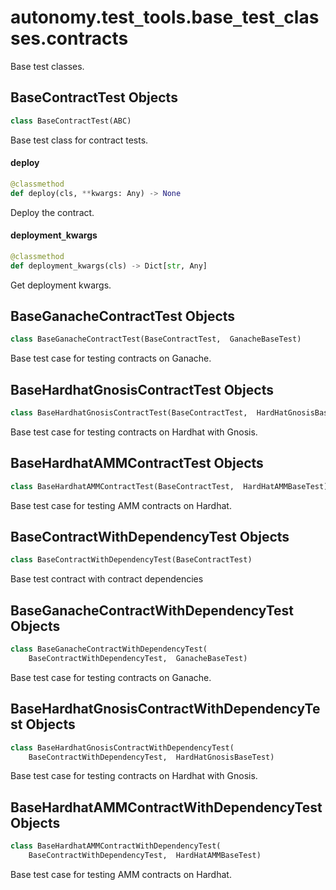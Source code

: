 <a id="autonomy.test_tools.base_test_classes.contracts"></a>

# autonomy.test`_`tools.base`_`test`_`classes.contracts

Base test classes.

<a id="autonomy.test_tools.base_test_classes.contracts.BaseContractTest"></a>

## BaseContractTest Objects

```python
class BaseContractTest(ABC)
```

Base test class for contract tests.

<a id="autonomy.test_tools.base_test_classes.contracts.BaseContractTest.deploy"></a>

#### deploy

```python
@classmethod
def deploy(cls, **kwargs: Any) -> None
```

Deploy the contract.

<a id="autonomy.test_tools.base_test_classes.contracts.BaseContractTest.deployment_kwargs"></a>

#### deployment`_`kwargs

```python
@classmethod
def deployment_kwargs(cls) -> Dict[str, Any]
```

Get deployment kwargs.

<a id="autonomy.test_tools.base_test_classes.contracts.BaseGanacheContractTest"></a>

## BaseGanacheContractTest Objects

```python
class BaseGanacheContractTest(BaseContractTest,  GanacheBaseTest)
```

Base test case for testing contracts on Ganache.

<a id="autonomy.test_tools.base_test_classes.contracts.BaseHardhatGnosisContractTest"></a>

## BaseHardhatGnosisContractTest Objects

```python
class BaseHardhatGnosisContractTest(BaseContractTest,  HardHatGnosisBaseTest)
```

Base test case for testing contracts on Hardhat with Gnosis.

<a id="autonomy.test_tools.base_test_classes.contracts.BaseHardhatAMMContractTest"></a>

## BaseHardhatAMMContractTest Objects

```python
class BaseHardhatAMMContractTest(BaseContractTest,  HardHatAMMBaseTest)
```

Base test case for testing AMM contracts on Hardhat.

<a id="autonomy.test_tools.base_test_classes.contracts.BaseContractWithDependencyTest"></a>

## BaseContractWithDependencyTest Objects

```python
class BaseContractWithDependencyTest(BaseContractTest)
```

Base test contract with contract dependencies

<a id="autonomy.test_tools.base_test_classes.contracts.BaseGanacheContractWithDependencyTest"></a>

## BaseGanacheContractWithDependencyTest Objects

```python
class BaseGanacheContractWithDependencyTest(
    BaseContractWithDependencyTest,  GanacheBaseTest)
```

Base test case for testing contracts on Ganache.

<a id="autonomy.test_tools.base_test_classes.contracts.BaseHardhatGnosisContractWithDependencyTest"></a>

## BaseHardhatGnosisContractWithDependencyTest Objects

```python
class BaseHardhatGnosisContractWithDependencyTest(
    BaseContractWithDependencyTest,  HardHatGnosisBaseTest)
```

Base test case for testing contracts on Hardhat with Gnosis.

<a id="autonomy.test_tools.base_test_classes.contracts.BaseHardhatAMMContractWithDependencyTest"></a>

## BaseHardhatAMMContractWithDependencyTest Objects

```python
class BaseHardhatAMMContractWithDependencyTest(
    BaseContractWithDependencyTest,  HardHatAMMBaseTest)
```

Base test case for testing AMM contracts on Hardhat.

